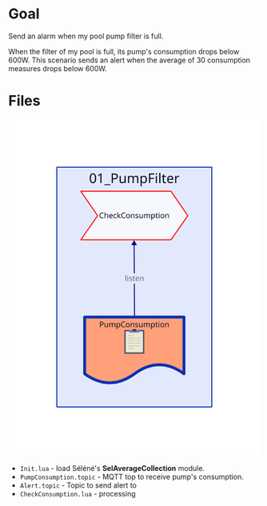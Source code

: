 # Goal

Send an alarm when my pool pump filter is full.

When the filter of my pool is full, its pump's consumption drops below 600W. This scenario sends an alert when the average of 30 consumption measures drops below 600W.

# Files

![Objects in this example](Diagram.svg)

- `Init.lua` - load Séléné's **SelAverageCollection** module.
- `PumpConsumption.topic` - MQTT top to receive pump's consumption.
- `Alert.topic` - Topic to send alert to
- `CheckConsumption.lua` - processing



